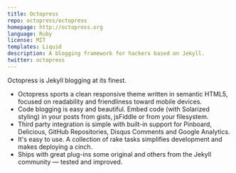 ```yaml
---
title: Octopress
repo: octopress/octopress
homepage: http://octopress.org
language: Ruby
license: MIT
templates: Liquid
description: A blogging framework for hackers based on Jekyll.
twitter: octopress
---
```


Octopress is Jekyll blogging at its finest.

* Octopress sports a clean responsive theme written in semantic HTML5, focused on readability and friendliness toward mobile devices.
* Code blogging is easy and beautiful. Embed code (with Solarized styling) in your posts from gists, jsFiddle or from your filesystem.
* Third party integration is simple with built-in support for Pinboard, Delicious, GitHub Repositories, Disqus Comments and Google Analytics.
* It's easy to use. A collection of rake tasks simplifies development and makes deploying a cinch.
* Ships with great plug-ins some original and others from the Jekyll community — tested and improved.
